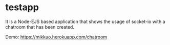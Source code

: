 # testapp
It is a Node-EJS based application that shows the usage of socket-io with a chatroom that has been created.

Demo: https://mikkuo.herokuapp.com/chatroom

